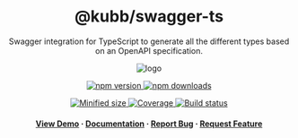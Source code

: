 <div align="center">

  <!-- <img src="assets/logo.png" alt="logo" width="200" height="auto" /> -->
  <h1>@kubb/swagger-ts</h1>
  
  <p>
   Swagger integration for TypeScript to generate all the different types based on an OpenAPI specification.
  </p>
  
  <img src="https://raw.githubusercontent.com/kubb-project/kubb/main/assets/banner.png" alt="logo"  height="auto" />

  <!-- Badges -->
  <p>
  <a href="https://www.npmjs.com/package/@kubb/swagger-ts" target="_blank">
    <img alt="npm version" src="https://img.shields.io/npm/v/@kubb/swagger-ts?style=for-the-badge"/>
  </a>

  <a href="https://www.npmjs.com/package/@kubb/swagger-ts" target="_blank">
    <img alt="npm downloads" src="https://img.shields.io/npm/dm/@kubb/swagger-ts?style=for-the-badge"/>
  </a>
  </p>
    
  <p> 
  <a href="https://www.npmjs.com/package/@kubb/swagger-ts" target="_blank">
    <img alt="Minified size" src="https://img.shields.io/bundlephobia/min/@kubb/swagger-ts?style=for-the-badge"/>
  </a>
    
  <a href="https://www.npmjs.com/package/@kubb/swagger-ts" target="_blank">
    <img alt="Coverage" src="https://img.shields.io/codecov/c/github/kubb-project/kubb?style=for-the-badge"/>
  </a>
    
  <a href="https://www.npmjs.com/package/@kubb/swagger-ts" target="_blank">
    <img alt="Build status" src="https://img.shields.io/github/actions/workflow/status/kubb-project/kubb/ci.yaml?style=for-the-badge"/>
  </a>
  
  
  <!-- ALL-CONTRIBUTORS-BADGE:START - Do not remove or modify this section -->
  <!-- ALL-CONTRIBUTORS-BADGE:END -->
  </p>
   
  <h4>
    <a href="https://codesandbox.io/s/github/kubb-project/kubb/tree/main/examples/simple" target="_blank">View Demo</a>
    <span> · </span>
      <a href="https://kubb.dev/" target="_blank">Documentation</a>
    <span> · </span>
      <a href="https://github.com/kubb-project/kubb/issues/" target="_blank">Report Bug</a>
    <span> · </span>
      <a href="https://github.com/kubb-project/kubb/issues/" target="_blank">Request Feature</a>
  </h4>
</div>
